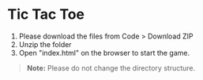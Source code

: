 # Tic Tac Toe

1. Please download the files from Code > Download ZIP
2. Unzip the folder
3. Open "index.html" on the browser to start the game.

> **Note:** Please do not change the directory structure.
